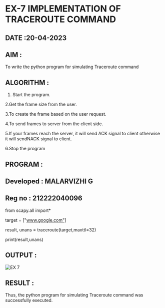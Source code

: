 # EX-7 IMPLEMENTATION OF TRACEROUTE COMMAND

## DATE :20-04-2023

## AIM :
To write the python program for simulating Traceroute command
## ALGORITHM :

1. Start the program.

  2.Get the frame size from the user.

  3.To create the frame based on the user request.

  4.To send frames to server from the client side.

  5.If your frames reach the server, it will send ACK signal to client otherwise it will sendNACK signal to client.

6.Stop the program

## PROGRAM :
## Developed : MALARVIZHI G

## Reg no : 212222040096

from scapy.all import*

target = ["www.google.com"]

result, unans = traceroute(target,maxttl=32)

print(result,unans)

## OUTPUT :
![EX 7](https://github.com/22008650/EX-7/assets/122548204/8bd01f87-328c-4134-bc98-1c5b2964aac0)


## RESULT :
Thus, the python program for simulating Traceroute command was successfully executed.

